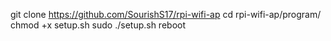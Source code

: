 git clone https://github.com/SourishS17/rpi-wifi-ap
cd rpi-wifi-ap/program/
chmod +x setup.sh 
sudo ./setup.sh 
reboot
